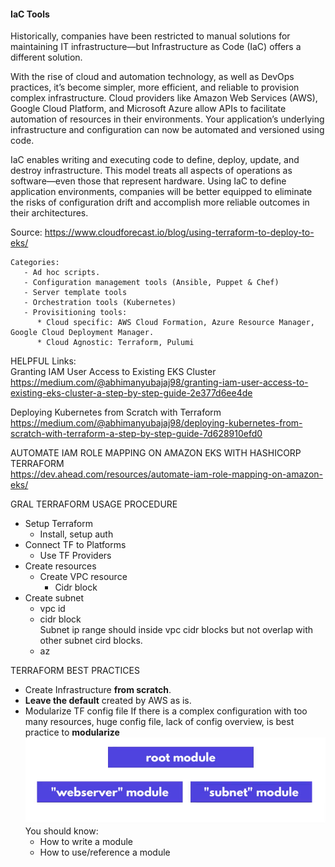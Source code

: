 #### IaC Tools

Historically, companies have been restricted to manual solutions for maintaining IT infrastructure—but Infrastructure as Code (IaC) offers a different solution.

With the rise of cloud and automation technology, as well as DevOps practices, it’s become simpler, more efficient, and reliable to provision complex infrastructure. Cloud providers like Amazon Web Services (AWS), Google Cloud Platform, and Microsoft Azure allow APIs to facilitate automation of resources in their environments. Your application’s underlying infrastructure and configuration can now be automated and versioned using code.

IaC enables writing and executing code to define, deploy, update, and destroy infrastructure. This model treats all aspects of operations as software—even those that represent hardware. Using IaC to define application environments, companies will be better equipped to eliminate the risks of configuration drift and accomplish more reliable outcomes in their architectures.

Source:
https://www.cloudforecast.io/blog/using-terraform-to-deploy-to-eks/




    Categories:
       - Ad hoc scripts.
       - Configuration management tools (Ansible, Puppet & Chef)
       - Server template tools 
       - Orchestration tools (Kubernetes)
       - Provisitioning tools:  
          * Cloud specific: AWS Cloud Formation, Azure Resource Manager, Google Cloud Deployment Manager.
          * Cloud Agnostic: Terraform, Pulumi
  


HELPFUL Links:  
Granting IAM User Access to Existing EKS Cluster  
https://medium.com/@abhimanyubajaj98/granting-iam-user-access-to-existing-eks-cluster-a-step-by-step-guide-2e377d6ee4de

Deploying Kubernetes from Scratch with Terraform  
https://medium.com/@abhimanyubajaj98/deploying-kubernetes-from-scratch-with-terraform-a-step-by-step-guide-7d628910efd0

AUTOMATE IAM ROLE MAPPING ON AMAZON EKS WITH HASHICORP TERRAFORM  
https://dev.ahead.com/resources/automate-iam-role-mapping-on-amazon-eks/



GRAL TERRAFORM USAGE PROCEDURE

* Setup Terraform 
  * Install, setup auth
* Connect TF to Platforms 
  * Use TF Providers
* Create resources
  * Create VPC resource
    * Cidr block
* Create subnet
  * vpc id
  * cidr block  
    Subnet ip range should inside vpc cidr blocks but not overlap with other subnet cird blocks.
  * az


TERRAFORM BEST PRACTICES
* Create Infrastructure **from scratch**.
* **Leave the default** created by AWS as is.
* Modularize TF config file
If there is a complex configuration with too many resources, huge config file, lack of config overview, is best practice to **modularize**  
  ![alt text](/IaC/Terraform/_terra-images/TF_bp_modules.png)
  You should know: 
  * How to write a module
  * How to use/reference a module
